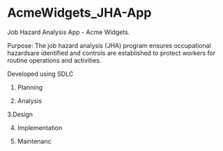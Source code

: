 # AcmeWidgets_JHA-App
Job Hazard Analysis App - Acme Widgets.

Purpose:
The job hazard analysis (JHA) program ensures occupational hazardsare identified and controls are established to protect workers for routine operations and activities.


Developed using SDLC 
1. Planning
  
2. Analysis 

3.Design

4. Implementation 


5. Maintenanc
